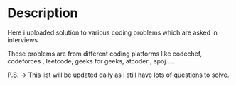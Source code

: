 # Description

Here i uploaded solution to various coding problems which are asked in interviews.

These problems are from different coding platforms like codechef, codeforces , leetcode, geeks for geeks, atcoder , spoj.....

P.S. -> This list will be updated daily as i still have lots of questions to solve. 

